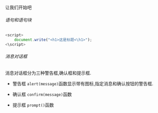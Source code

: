 让我们开始吧

###### 语句和语句块

```javascript
<script>
	document.write("<h1>这是标题<\h1>");
<\script>
```

###### 消息对话框

消息对话框分为三种警告框,确认框和提示框.

- 警告框
`alert(message)`函数显示带有图标,指定消息和确认按钮的警告框.

- 确认框
`confirm(message)`函数

- 提示框
`prompt()`函数

